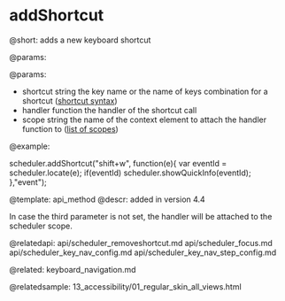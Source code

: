 addShortcut
=============


@short:
	adds a new keyboard shortcut 

@params:

@params:
- shortcut		string			the key name or the name of keys combination for a shortcut (<a href="keyboard_navigation.md#shortcutsyntax">shortcut syntax</a>)
- handler		function		the handler of the shortcut call
- scope 		string			the name of the context element to attach the handler function to (<a href="keyboard_navigation.md#scopes">list of scopes</a>)


@example:

scheduler.addShortcut("shift+w", function(e){ 
    var eventId = scheduler.locate(e); 
    if(eventId) 
        scheduler.showQuickInfo(eventId);
},"event");

@template:	api_method
@descr:
added in version 4.4

In case the third parameter is not set, the handler will be attached to the scheduler scope.

@relatedapi:
api/scheduler_removeshortcut.md
api/scheduler_focus.md
api/scheduler_key_nav_config.md
api/scheduler_key_nav_step_config.md

@related:
keyboard_navigation.md

@relatedsample:
13_accessibility/01_regular_skin_all_views.html